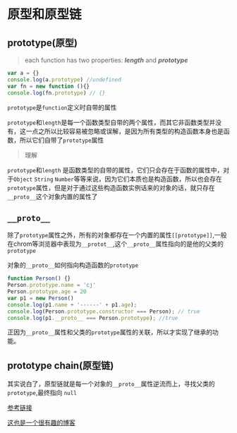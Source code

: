 # 原型和原型链

## prototype(原型)

> each function has two properties: ***length*** and ***prototype***

```js
var a = {}
console.log(a.prototype) //undefined
var fn = new function (){}
console.log(fn.prototype) // {}
```

`prototype`是`function`定义时自带的属性


`prototype`和`length`是每一个函数类型自带的两个属性，而其它非函数类型并没有，这一点之所以比较容易被忽略或误解，是因为所有类型的构造函数本身也是函数，所以它们自带了`prototype`属性

> 理解

`prototype`和`length` 是函数类型的自带的属性，它们只会存在于函数的属性中，对于`Object` `String` `Number`等等来说，因为它们本质也是构造函数，所以也会存在`prototype`属性，但是对于通过这些构造函数实例话来的对象的话，就只存在```__proto__```这个对象内置的属性了

## `__proto__`

除了`prototype`属性之外，所有的对象都存在一个内置的属性`[[prototype]]`,一般在chrom等浏览器中表现为`__protot__`,这个`__proto__`属性指向的是他的父类的`prototype`

对象的`__proto__`如何指向构造函数的`prototype`

```js
function Person() {}
Person.prototype.name = 'cj'
Person.prototype.age = 20
var p1 = new Person()
console.log(p1.name + '------' + p1.age);
console.log(Person.prototype.constructor === Person); // true
console.log(p1.__proto__ === Person.prototype); //true
```
正因为`__proto__`属性和父类的`prototype`属性的关联，所以才实现了继承的功能。

## prototype chain(原型链)

其实说白了，原型链就是每一个对象的`__proto__`属性逆流而上，寻找父类的`prototype`,最终指向 `null`

[参考链接](http://blog.rainy.im/2015/07/20/prototype-chain-in-js/)

[这也是一个很有趣的博客](http://baurine.github.io/2017/07/30/js_prototype.html)